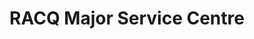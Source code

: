 ---
title: "RACQ Major Service Centre"
url: /brisbane/racq-major-service-centre/
shop: car repair
---